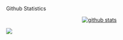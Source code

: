 
Github Statistics
[<p align="center">![github stats](https://github-readme-stats.vercel.app/api?username=mobxCode&show_icons=true&include_all_commits=false&bg_color=90,FFCC00,BC3800&title_color=fff&text_color=fff&icon_color=fff&border_color=FFC800&&border_radius=20&count_private=true)</p>](https://github.com/mobxCode)

<img src="https://activity-graph.herokuapp.com/graph?username=mobxCode&theme=cobalt&&border_radius=20">
